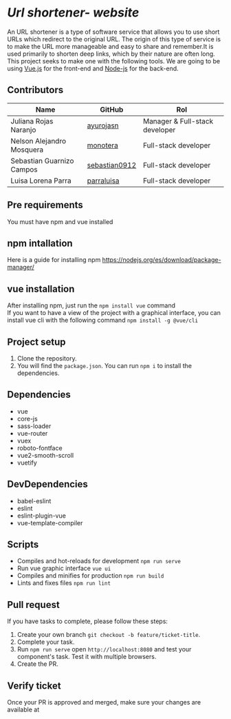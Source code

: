 # ***Url shortener- website***
An URL shortener is a type of software service that allows you to use short URLs which redirect to the original URL. The origin of this type of service is to make the URL more manageable and easy to share and remember.It is used primarily to shorten deep links, which by their nature are often long. This project seeks to make one with the following tools. We are going to be using [Vue.js](https://vuejs.org/) for the front-end and [Node-js](https://nodejs.org) for the back-end.

## Contributors
| Name                       | GitHub                                     | Rol                  |
| -------------------------- | -------------------------------------      | ------------------   |
| Juliana Rojas Naranjo      | [ayurojasn](https://github.com/ayurojasn)  | Manager  & Full-stack developer            |
| Nelson Alejandro Mosquera  | [monotera](https://github.com/monotera)    | Full-stack developer |
| Sebastian Guarnizo Campos  | [sebastian0912](https://github.com/sebastian0912)    | Full-stack developer |
| Luisa Lorena Parra         | [parraluisa](https://github.com/parraluisa)    | Full-stack developer |


## Pre requirements
You must have npm and vue installed

## npm intallation
Here is a guide for installing npm
https://nodejs.org/es/download/package-manager/

## vue installation
After installing npm, just run the `npm install vue` command<br/>
If you want to have a view of the project with a graphical interface, you can install vue cli with the following command `npm install -g @vue/cli`

## Project setup
1. Clone the repository.
2. You will find the `package.json`. You can run `npm i` to install the dependencies.

## Dependencies

* vue
* core-js
* sass-loader
* vue-router
* vuex
* roboto-fontface
* vue2-smooth-scroll
* vuetify

## DevDependencies

* babel-eslint
* eslint
* eslint-plugin-vue
* vue-template-compiler

## Scripts

* Compiles and hot-reloads for development `npm run serve`
* Run vue graphic interface `vue ui`
* Compiles and minifies for production `npm run build`
* Lints and fixes files `npm run lint`

## Pull request

If you have tasks to complete, please follow these steps:

1. Create your own branch `git checkout -b feature/ticket-title`.
2. Complete your task.
3. Run `npm run serve` open `http://localhost:8080` and test your component's task. Test it with multiple browsers.
4. Create the PR.

## Verify ticket

Once your PR is approved and merged, make sure your changes are available at 
